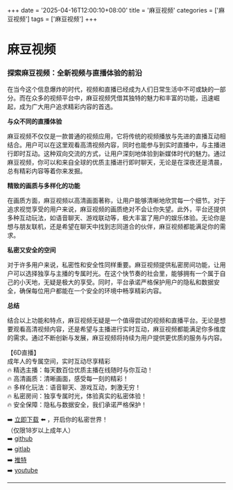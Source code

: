 +++
date = '2025-04-16T12:00:10+08:00'
title = '麻豆视频'
categories = ['麻豆视频']
tags = ['麻豆视频']
+++

# 麻豆视频

### 探索麻豆视频：全新视频与直播体验的前沿

在当今这个信息爆炸的时代，视频和直播已经成为人们日常生活中不可或缺的一部分。而在众多的视频平台中，麻豆视频凭借其独特的魅力和丰富的功能，迅速崛起，成为广大用户追求精彩内容的首选。

**与众不同的直播体验**

麻豆视频不仅仅是一款普通的视频应用，它将传统的视频播放与先进的直播互动相结合。用户可以在这里观看高清视频内容，同时也能参与到实时直播中，与主播进行即时互动。这种双向交流的方式，让用户深刻地体验到新媒体时代的魅力。通过麻豆视频，你可以和来自全球的优质主播进行即时聊天，无论是在深夜还是清晨，总有精彩内容等着你来发掘。

**精致的画质与多样化的功能**

在画质方面，麻豆视频以高清画面著称，让用户能够清晰地欣赏每一个细节。对于追求视觉享受的用户来说，麻豆视频的画质绝对不会让你失望。此外，平台还提供多种互动玩法，如语音聊天、游戏联动等，极大丰富了用户的娱乐体验。无论你是想与朋友联机，还是希望在聊天中找到志同道合的伙伴，麻豆视频都能满足你的需求。

**私密又安全的空间**

对于许多用户来说，私密性和安全性同样重要。麻豆视频提供私密房间功能，让用户可以选择独享与主播的专属时光。在这个快节奏的社会里，能够拥有一个属于自己的小天地，无疑是极大的享受。同时，平台承诺严格保护用户的隐私和数据安全，确保每位用户都能在一个安全的环境中畅享精彩内容。

**总结**

结合以上功能和特点，麻豆视频无疑是一个值得尝试的视频和直播平台。无论是想要观看高清视频内容，还是希望与主播进行实时互动，麻豆视频都能满足你多维度的需求。通过不断创新与发展，麻豆视频将持续为用户提供更优质的服务与内容。

【6D直播】  
成年人的专属空间，实时互动尽享精彩  
🔥 精选主播：每天数百位优质主播在线随时与你互动！  
🔥 高清画质：清晰画面，感受每一刻的精彩！  
🔥 多样化玩法：语音聊天、游戏互动，刺激无穷！  
🔥 私密房间：独享专属时光，体验真实的私密体验！  
🔥 安全保障：隐私与数据安全，我们承诺严格保护！

➡️ [立即下载](https://down123.s3.ap-east-1.amazonaws.com/down/down.html?channelCode=blog) ⬅️ ，开启你的私密世界！  
（仅限18岁以上成年人）  
➡️ [github](https://aldult-live.github.io/)  
➡️ [gitlab](https://seo-09598d.gitlab.io/)  
➡️ [推特](https://x.com/wegame33)  
➡️ [youtube](https://www.youtube.com/@6Dlive)  

---
